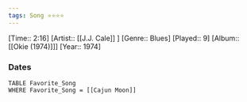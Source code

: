 ```yaml
---
tags: Song ⭐⭐⭐⭐ 
---
```

[Time:: 2:16]
[Artist:: [[J.J. Cale]] ]
[Genre:: Blues]
[Played:: 9]
[Album:: [[Okie (1974)]]]
[Year:: 1974]
### Dates
````dataview
TABLE Favorite_Song
WHERE Favorite_Song = [[Cajun Moon]]
````